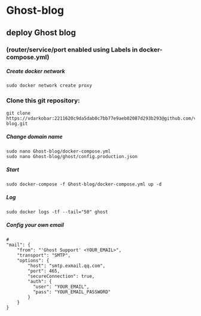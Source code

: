 # Ghost-blog
## deploy Ghost blog 
### (router/service/port enabled using Labels in docker-compose.yml)


##### Create docker network
```
sudo docker network create proxy
```

### Clone this git repository:
```
git clone https://vdarkobar:2211620c9da5dab0c7bb77e9aeb02087d293b293@github.com/vdarkobar/Ghost-blog.git
```

##### Change domain name
```
sudo nano Ghost-blog/docker-compose.yml
sudo nano Ghost-blog/ghost/config.production.json
```
##### Start
```
sudo docker-compose -f Ghost-blog/docker-compose.yml up -d
```
##### Log
```
sudo docker logs -tf --tail="50" ghost
```
##### Config your own email
```
# 
"mail": {
    "from": "'Ghost Support' <YOUR_EMAIL>",
    "transport": "SMTP",
    "options": {
        "host": "smtp.exmail.qq.com",
        "port": 465,
        "secureConnection": true,
        "auth": {
          "user": "YOUR_EMAIL",
          "pass": "YOUR_EMAIL_PASSWORD"
        }
    }
}

```
